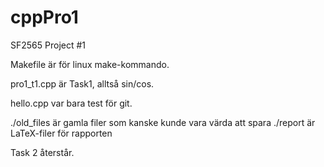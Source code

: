 # cppPro1
SF2565 Project #1

Makefile är för linux make-kommando.

pro1_t1.cpp är Task1, alltså sin/cos.

hello.cpp var bara test för git.

./old_files är gamla filer som kanske kunde vara värda att spara
./report är LaTeX-filer för rapporten

Task 2 återstår.

